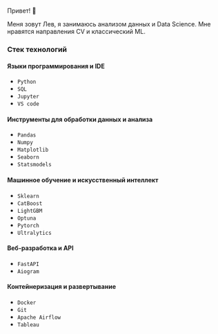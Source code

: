 Привет! 👋

Меня зовут Лев, я занимаюсь анализом данных и Data Science. Мне нравятся направления CV и классический ML.

### Стек технологий

#### Языки программирования и IDE
- `Python`
- `SQL`
- `Jupyter`
- `VS code`

#### Инструменты для обработки данных и анализа
- `Pandas`
- `Numpy`
- `Matplotlib`
- `Seaborn`
- `Statsmodels`

#### Машинное обучение и искусственный интеллект
- `Sklearn`
- `CatBoost`
- `LightGBM`
- `Optuna`
- `Pytorch`
- `Ultralytics`

#### Веб-разработка и API
- `FastAPI`
- `Aiogram`

#### Контейнеризация и развертывание
- `Docker`
- `Git`
- `Apache Airflow`
- `Tableau`

